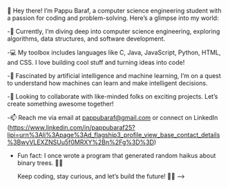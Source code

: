 👋 Hey there! I’m Pappu Baraf, a computer science engineering student with a passion for coding and problem-solving. 
    Here’s a glimpse into my world:

-🌱 Currently, I’m diving deep into computer science engineering, exploring algorithms, data structures, and software development.

-💻 My toolbox includes languages like C, Java, JavaScript, Python, HTML, and CSS. 
     I love building cool stuff and turning ideas into code!
     
-🤖 Fascinated by artificial intelligence and machine learning,
    I’m on a quest to understand how machines can learn and make intelligent decisions.
    
-🚀 Looking to collaborate with like-minded folks on exciting projects. 
    Let’s create something awesome together!
    
-📫 Reach me via email at pappubaraf@gmail.com or connect on LinkedIn (https://www.linkedin.com/in/pappubaraf25?lipi=urn%3Ali%3Apage%3Ad_flagship3_profile_view_base_contact_details%3BwyVLEXZNSUu5f0MRXY%2Bn%2Fg%3D%3D)
    
- Fun fact: I once wrote a program that generated random haikus about binary trees. 🌳📝

   Keep coding, stay curious, and let’s build the future! 🚀✨
   -->

